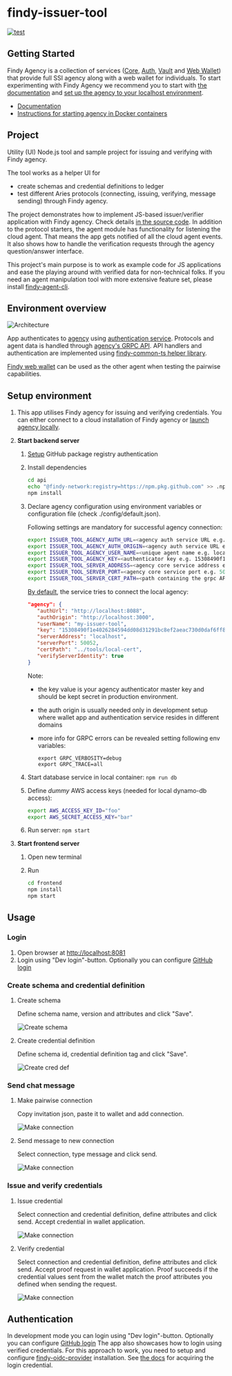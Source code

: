 # findy-issuer-tool

[![test](https://github.com/findy-network/findy-issuer-tool/actions/workflows/test.yml/badge.svg?branch=dev)](https://github.com/findy-network/findy-issuer-tool/actions/workflows/test.yml)

## Getting Started

Findy Agency is a collection of services ([Core](https://github.com/findy-network/findy-agent),
[Auth](https://github.com/findy-network/findy-agent-auth),
[Vault](https://github.com/findy-network/findy-agent-vault) and
[Web Wallet](https://github.com/findy-network/findy-wallet-pwa)) that provide
full SSI agency along with a web wallet for individuals.
To start experimenting with Findy Agency we recommend you to start with
[the documentation](https://findy-network.github.io/) and
[set up the agency to your localhost environment](https://github.com/findy-network/findy-wallet-pwa/tree/dev/tools/env#agency-setup-for-local-development).

- [Documentation](https://findy-network.github.io/)
- [Instructions for starting agency in Docker containers](https://github.com/findy-network/findy-wallet-pwa/tree/dev/tools/env#agency-setup-for-local-development)

## Project

Utility (UI) Node.js tool and sample project for issuing and verifying with Findy agency.

The tool works as a helper UI for

- create schemas and credential definitions to ledger
- test different Aries protocols (connecting, issuing, verifying, message sending) through Findy agency.

The project demonstrates how to implement JS-based issuer/verifier application with Findy agency. Check details [in the source code](./api/src/agent/index.js). In addition to the protocol starters, the agent module has functionality for listening the cloud agent. That means the app gets notified of all the cloud agent events. It also shows how to handle the verification requests through the agency question/answer interface.

This project's main purpose is to work as example code for JS applications and ease the playing around with verified data for non-technical folks. If you need an agent manipulation tool with more extensive feature set, please install [findy-agent-cli](https://github.com/findy-network/findy-agent-cli).

## Environment overview

![Architecture](./docs/arch.png)

App authenticates to [agency](https://github.com/findy-network/findy-agent) using [authentication service](https://github.com/findy-network/findy-agent-auth). Protocols and agent data is handled through [agency's GRPC API](https://github.com/findy-network/findy-agent-api). API handlers and authentication are implemented using [findy-common-ts helper library](https://github.com/findy-network/findy-common-ts).

[Findy web wallet](https://github.com/findy-network/findy-wallet-pwa) can be used as the other agent when testing the pairwise capabilities.

## Setup environment

1. This app utilises Findy agency for issuing and verifying credentials. You can either connect to a cloud installation of Findy agency or [launch agency locally](https://github.com/findy-network/findy-wallet-pwa/blob/master/tools/env/README.md).

1. **Start backend server**

   1. [Setup](https://docs.github.com/en/packages/working-with-a-github-packages-registry/working-with-the-npm-registry#authenticating-with-a-personal-access-token) GitHub package registry authentication

   1. Install dependencies

      ```sh
      cd api
      echo "@findy-network:registry=https://npm.pkg.github.com" >> .npmrc
      npm install
      ```

   1. Declare agency configuration using environment variables or configuration file (check ./config/default.json).

      Following settings are mandatory for successful agency connection:

      ```sh
      export ISSUER_TOOL_AGENCY_AUTH_URL=<agency auth service URL e.g. https://agency.example.com>
      export ISSUER_TOOL_AGENCY_AUTH_ORIGIN=<agency auth service URL e.g. https://agency.example.com>
      export ISSUER_TOOL_AGENCY_USER_NAME=<unique agent name e.g. local-issuer-tool>
      export ISSUER_TOOL_AGENCY_KEY=<authenticator key e.g. 15308490f1e4026284594dd08d31291bc8ef2aeac730d0daf6ff87bb92d4336c>
      export ISSUER_TOOL_SERVER_ADDRESS=<agency core service address e.g. agency-api.example.com>
      export ISSUER_TOOL_SERVER_PORT=<agency core service port e.g. 50051>
      export ISSUER_TOOL_SERVER_CERT_PATH=<path containing the grpc API cert in case untrusted issuer e.g. ../tools/local-cert, otherwise empty>
      ```

      [By default](./api/config/default.json), the service tries to connect the local agency:

      ```json
      "agency": {
         "authUrl": "http://localhost:8088",
         "authOrigin": "http://localhost:3000",
         "userName": "my-issuer-tool",
         "key": "15308490f1e4026284594dd08d31291bc8ef2aeac730d0daf6ff87bb92d4336c",
         "serverAddress": "localhost",
         "serverPort": 50052,
         "certPath": "../tools/local-cert",
         "verifyServerIdentity": true
      }
      ```

      Note:

      - the key value is your agency authenticator master key and should be kept secret in production environment.
      - the auth origin is usually needed only in development setup where wallet app and authentication service resides in different domains
      - more info for GRPC errors can be revealed setting following env variables:

        ```shell
        export GRPC_VERBOSITY=debug
        export GRPC_TRACE=all
        ```

   1. Start database service in local container: `npm run db`

   1. Define _dummy_ AWS access keys (needed for local dynamo-db access):

      ```bash
      export AWS_ACCESS_KEY_ID="foo"
      export AWS_SECRET_ACCESS_KEY="bar"
      ```

   1. Run server: `npm start`

1. **Start frontend server**

   1. Open new terminal

   1. Run

      ```sh
      cd frontend
      npm install
      npm start
      ```

## Usage

### Login

1. Open browser at <http://localhost:8081>
1. Login using "Dev login"-button. Optionally you can configure [GitHub login](./api/README.md#github_authentication)

### Create schema and credential definition

1. Create schema

   Define schema name, version and attributes and click "Save".

   ![Create schema](./docs/usage-01.gif)

1. Create credential definition

   Define schema id, credential definition tag and click "Save".

   ![Create cred def](./docs/usage-02.gif)

### Send chat message

1. Make pairwise connection

   Copy invitation json, paste it to wallet and add connection.

   ![Make connection](./docs/usage-03.gif)

1. Send message to new connection

   Select connection, type message and click send.

   ![Make connection](./docs/usage-04.gif)

### Issue and verify credentials

1. Issue credential

   Select connection and credential definition, define attributes and click send.
   Accept credential in wallet application.

   ![Make connection](./docs/usage-05.gif)

1. Verify credential

   Select connection and credential definition, define attributes and click send.
   Accept proof request in wallet application. Proof succeeds if the credential
   values sent from the wallet match the proof attributes you defined when sending
   the request.

   ![Make connection](./docs/usage-06.gif)

## Authentication

In development mode you can login using "Dev login"-button.
Optionally you can configure [GitHub login](./api/README.md#github_authentication)
The app also showcases how to login using verified credentials.
For this approach to work, you need to setup and configure
[findy-oidc-provider](https://github.com/findy-network/findy-oidc-provider) installation.
See [the docs](https://github.com/findy-network/findy-issuer-tool/blob/master/api/README.md#ftn-credential-flow)
for acquiring the login credential.
